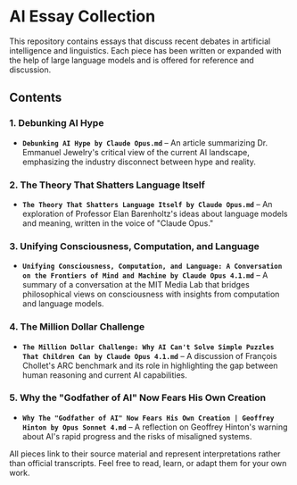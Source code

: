 # AI Essay Collection

This repository contains essays that discuss recent debates in artificial intelligence and linguistics. Each piece has been written or expanded with the help of large language models and is offered for reference and discussion.

## Contents

### 1. Debunking AI Hype
- **`Debunking AI Hype by Claude Opus.md`** – An article summarizing Dr. Emmanuel Jewelry's critical view of the current AI landscape, emphasizing the industry disconnect between hype and reality.

### 2. The Theory That Shatters Language Itself
- **`The Theory That Shatters Language Itself by Claude Opus.md`** – An exploration of Professor Elan Barenholtz's ideas about language models and meaning, written in the voice of "Claude Opus."

### 3. Unifying Consciousness, Computation, and Language
- **`Unifying Consciousness, Computation, and Language: A Conversation on the Frontiers of Mind and Machine by Claude Opus 4.1.md`** – A summary of a conversation at the MIT Media Lab that bridges philosophical views on consciousness with insights from computation and language models.

### 4. The Million Dollar Challenge
- **`The Million Dollar Challenge: Why AI Can't Solve Simple Puzzles That Children Can by Claude Opus 4.1.md`** – A discussion of François Chollet's ARC benchmark and its role in highlighting the gap between human reasoning and current AI capabilities.

### 5. Why the "Godfather of AI" Now Fears His Own Creation
- **`Why The "Godfather of AI" Now Fears His Own Creation | Geoffrey Hinton by Opus Sonnet 4.md`** – A reflection on Geoffrey Hinton's warning about AI's rapid progress and the risks of misaligned systems.

All pieces link to their source material and represent interpretations rather than official transcripts. Feel free to read, learn, or adapt them for your own work.
